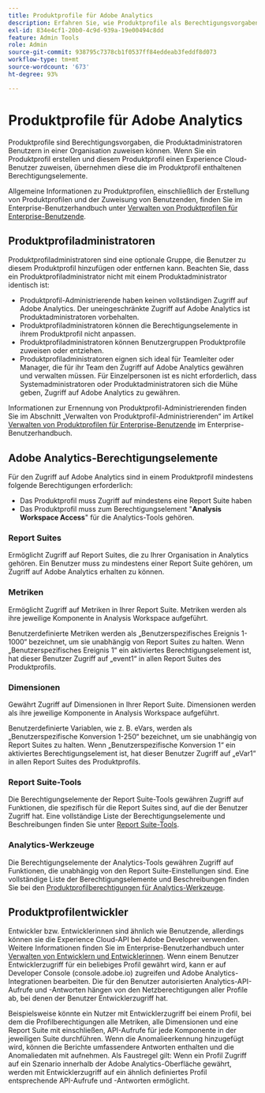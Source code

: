```yaml
---
title: Produktprofile für Adobe Analytics
description: Erfahren Sie, wie Produktprofile als Berechtigungsvorgaben verwendet werden können, die Produktadministratoren Benutzern in einer Organisation zuweisen können.
exl-id: 834e4cf1-20b0-4c9d-939a-19e00494c8dd
feature: Admin Tools
role: Admin
source-git-commit: 938795c7378cb1f0537ff84eddeab3feddf8d073
workflow-type: tm+mt
source-wordcount: '673'
ht-degree: 93%

---
```


# Produktprofile für Adobe Analytics

Produktprofile sind Berechtigungsvorgaben, die Produktadministratoren Benutzern in einer Organisation zuweisen können. Wenn Sie ein Produktprofil erstellen und diesem Produktprofil einen Experience Cloud-Benutzer zuweisen, übernehmen diese die im Produktprofil enthaltenen Berechtigungselemente.

Allgemeine Informationen zu Produktprofilen, einschließlich der Erstellung von Produktprofilen und der Zuweisung von Benutzenden, finden Sie im Enterprise-Benutzerhandbuch unter [Verwalten von Produktprofilen für Enterprise-Benutzende](https://helpx.adobe.com/de/enterprise/using/manage-product-profiles.html).

## Produktprofiladministratoren

Produktprofiladministratoren sind eine optionale Gruppe, die Benutzer zu diesem Produktprofil hinzufügen oder entfernen kann. Beachten Sie, dass ein Produktprofiladministrator nicht mit einem Produktadministrator identisch ist:

* Produktprofil-Administrierende haben keinen vollständigen Zugriff auf Adobe Analytics. Der uneingeschränkte Zugriff auf Adobe Analytics ist Produktadministratoren vorbehalten.
* Produktprofiladministratoren können die Berechtigungselemente in ihrem Produktprofil nicht anpassen.
* Produktprofiladministratoren können Benutzergruppen Produktprofile zuweisen oder entziehen.
* Produktprofiladministratoren eignen sich ideal für Teamleiter oder Manager, die für ihr Team den Zugriff auf Adobe Analytics gewähren und verwalten müssen. Für Einzelpersonen ist es nicht erforderlich, dass Systemadministratoren oder Produktadministratoren sich die Mühe geben, Zugriff auf Adobe Analytics zu gewähren.

Informationen zur Ernennung von Produktprofil-Administrierenden finden Sie im Abschnitt „Verwalten von Produktprofil-Administrierenden“ im Artikel [Verwalten von Produktprofilen für Enterprise-Benutzende](https://helpx.adobe.com/de/enterprise/using/manage-product-profiles.html) im Enterprise-Benutzerhandbuch.

## Adobe Analytics-Berechtigungselemente

Für den Zugriff auf Adobe Analytics sind in einem Produktprofil mindestens folgende Berechtigungen erforderlich:

* Das Produktprofil muss Zugriff auf mindestens eine Report Suite haben
* Das Produktprofil muss zum Berechtigungselement &quot;**Analysis Workspace Access**&quot; für die Analytics-Tools gehören.

### Report Suites

Ermöglicht Zugriff auf Report Suites, die zu Ihrer Organisation in Analytics gehören. Ein Benutzer muss zu mindestens einer Report Suite gehören, um Zugriff auf Adobe Analytics erhalten zu können.

### Metriken

Ermöglicht Zugriff auf Metriken in Ihrer Report Suite. Metriken werden als ihre jeweilige Komponente in Analysis Workspace aufgeführt.

Benutzerdefinierte Metriken werden als „Benutzerspezifisches Ereignis 1-1000“ bezeichnet, um sie unabhängig von Report Suites zu halten. Wenn „Benutzerspezifisches Ereignis 1“ ein aktiviertes Berechtigungselement ist, hat dieser Benutzer Zugriff auf „event1“ in allen Report Suites des Produktprofils.

### Dimensionen

Gewährt Zugriff auf Dimensionen in Ihrer Report Suite. Dimensionen werden als ihre jeweilige Komponente in Analysis Workspace aufgeführt.

Benutzerdefinierte Variablen, wie z. B. eVars, werden als „Benutzerspezifische Konversion 1-250“ bezeichnet, um sie unabhängig von Report Suites zu halten. Wenn „Benutzerspezifische Konversion 1“ ein aktiviertes Berechtigungselement ist, hat dieser Benutzer Zugriff auf „eVar1“ in allen Report Suites des Produktprofils.

### Report Suite-Tools

Die Berechtigungselemente der Report Suite-Tools gewähren Zugriff auf Funktionen, die spezifisch für die Report Suites sind, auf die der Benutzer Zugriff hat. Eine vollständige Liste der Berechtigungselemente und Beschreibungen finden Sie unter [Report Suite-Tools](report-suite-tools.md).

### Analytics-Werkzeuge

Die Berechtigungselemente der Analytics-Tools gewähren Zugriff auf Funktionen, die unabhängig von den Report Suite-Einstellungen sind. Eine vollständige Liste der Berechtigungselemente und Beschreibungen finden Sie bei den [Produktprofilberechtigungen für Analytics-Werkzeuge](analytics-tools.md).

## Produktprofilentwickler

Entwickler bzw. Entwicklerinnen sind ähnlich wie Benutzende, allerdings können sie die Experience Cloud-API bei Adobe Developer verwenden. Weitere Informationen finden Sie im Enterprise-Benutzerhandbuch unter [Verwalten von Entwicklern und Entwicklerinnen](https://helpx.adobe.com/de/enterprise/using/manage-developers.html). Wenn einem Benutzer Entwicklerzugriff für ein beliebiges Profil gewährt wird, kann er auf Developer Console (console.adobe.io) zugreifen und Adobe Analytics-Integrationen bearbeiten. Die für den Benutzer autorisierten Analytics-API-Aufrufe und -Antworten hängen von den Netzberechtigungen aller Profile ab, bei denen der Benutzer Entwicklerzugriff hat.

Beispielsweise könnte ein Nutzer mit Entwicklerzugriff bei einem Profil, bei dem die Profilberechtigungen alle Metriken, alle Dimensionen und eine Report Suite mit einschließen, API-Aufrufe für jede Komponente in der jeweiligen Suite durchführen. Wenn die Anomalieerkennung hinzugefügt wird, können die Berichte umfassendere Antworten enthalten und die Anomaliedaten mit aufnehmen. Als Faustregel gilt: Wenn ein Profil Zugriff auf ein Szenario innerhalb der Adobe Analytics-Oberfläche gewährt, werden mit Entwicklerzugriff auf ein ähnlich definiertes Profil entsprechende API-Aufrufe und -Antworten ermöglicht.
